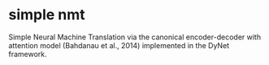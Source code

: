 # simple nmt

Simple Neural Machine Translation via the canonical encoder-decoder with attention model (Bahdanau et al., 2014)
implemented in the DyNet framework.
